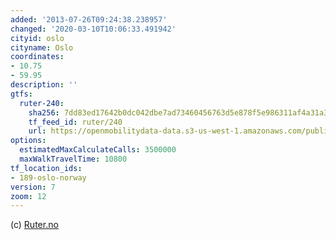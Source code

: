```yaml
---
added: '2013-07-26T09:24:38.238957'
changed: '2020-03-10T10:06:33.491942'
cityid: oslo
cityname: Oslo
coordinates:
- 10.75
- 59.95
description: ''
gtfs:
  ruter-240:
    sha256: 7dd83ed17642b0dc042dbe7ad73460456763d5e878f5e986311af4a31a3820da
    tf_feed_id: ruter/240
    url: https://openmobilitydata-data.s3-us-west-1.amazonaws.com/public/feeds/ruter/240/20170617/gtfs.zip
options:
  estimatedMaxCalculateCalls: 3500000
  maxWalkTravelTime: 10800
tf_location_ids:
- 189-oslo-norway
version: 7
zoom: 12
---
```


(c) [Ruter.no](http://www.ruter.no/)

